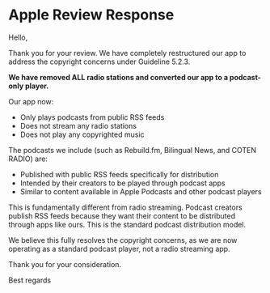 # Apple Review Response

Hello,

Thank you for your review. We have completely restructured our app to address the copyright concerns under Guideline 5.2.3.

**We have removed ALL radio stations and converted our app to a podcast-only player.**

Our app now:
- Only plays podcasts from public RSS feeds
- Does not stream any radio stations
- Does not play any copyrighted music

The podcasts we include (such as Rebuild.fm, Bilingual News, and COTEN RADIO) are:
- Published with public RSS feeds specifically for distribution
- Intended by their creators to be played through podcast apps
- Similar to content available in Apple Podcasts and other podcast players

This is fundamentally different from radio streaming. Podcast creators publish RSS feeds because they want their content to be distributed through apps like ours. This is the standard podcast distribution model.

We believe this fully resolves the copyright concerns, as we are now operating as a standard podcast player, not a radio streaming app.

Thank you for your consideration.

Best regards